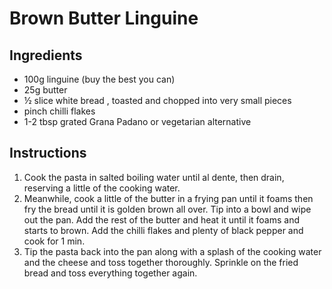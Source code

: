 # Brown Butter Linguine
## Ingredients
- 100g linguine (buy the best you can)
- 25g butter
- ½ slice white bread , toasted and chopped into very small pieces
- pinch chilli flakes
- 1-2 tbsp grated Grana Padano or vegetarian alternative

## Instructions
1. Cook the pasta in salted boiling water until al dente, then drain, reserving a little of the cooking water.   
2. Meanwhile, cook a little of the butter in a frying pan until it foams then fry the bread until it is golden brown all over. Tip into a bowl and wipe out the pan. Add the rest of the butter and heat it until it foams and starts to brown. Add the chilli flakes and plenty of black pepper and cook for 1 min.
3. Tip the pasta back into the pan along with a splash of the cooking water and the cheese and toss together thoroughly. Sprinkle on the fried bread and toss everything together again.
